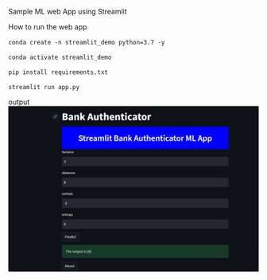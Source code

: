 Sample ML web App using Streamlit


How to run the web app

```
conda create -n streamlit_demo python=3.7 -y

```

```
conda activate streamlit_demo

```
```
pip install requirements.txt

```

```
streamlit run app.py

```

output
![Screenshot](Capture.PNG)